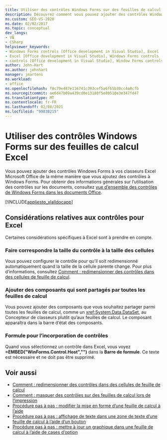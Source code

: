 ```yaml
---
title: Utiliser des contrôles Windows Forms sur des feuilles de calcul Excel
description: Découvrez comment vous pouvez ajouter des contrôles Windows Forms à vos classeurs Microsoft Excel de la même manière que vous ajoutez des contrôles à Windows Forms.
ms.custom: SEO-VS-2020
ms.date: 02/02/2017
ms.topic: conceptual
dev_langs:
- VB
- CSharp
helpviewer_keywords:
- Windows Forms controls [Office development in Visual Studio], Excel
- Excel [Office development in Visual Studio], Windows Forms controls
- controls [Office development in Visual Studio], Window Forms controls
author: John-Hart
ms.author: johnhart
manager: jmartens
ms.workload:
- office
ms.openlocfilehash: f8c79e487e116741c393cef5a6f65b30cc4a8cfb
ms.sourcegitcommit: ae6d47b09a439cd0e13180f5e89510e3e347fd47
ms.translationtype: MT
ms.contentlocale: fr-FR
ms.lasthandoff: 02/08/2021
ms.locfileid: "99838215"
---
```

# <a name="use-windows-forms-controls-on-excel-worksheets"></a>Utiliser des contrôles Windows Forms sur des feuilles de calcul Excel
  Vous pouvez ajouter des contrôles Windows Forms à vos classeurs Excel Microsoft Office de la même manière que vous ajoutez des contrôles à Windows Forms. Pour obtenir des informations générales sur l’utilisation des contrôles sur les documents, consultez [vue d’ensemble des contrôles de Windows Forms dans les documents Office](../vsto/windows-forms-controls-on-office-documents-overview.md).

 [!INCLUDE[appliesto_xlalldocapp](../vsto/includes/appliesto-xlalldocapp-md.md)]

## <a name="control-considerations-for-excel"></a>Considérations relatives aux contrôles pour Excel
 Certaines considérations spécifiques à Excel sont à prendre en compte.

### <a name="match-control-size-to-cell-size"></a>Faire correspondre la taille du contrôle à la taille des cellules
 Vous pouvez configurer le contrôle pour qu’il soit redimensionné automatiquement quand la taille de la cellule parente change. Pour plus d’informations, consultez [Comment : redimensionner des contrôles dans des cellules de feuille de calcul](../vsto/how-to-resize-controls-within-worksheet-cells.md).

### <a name="add-components-that-are-shared-by-all-worksheets"></a>Ajouter des composants qui sont partagés par toutes les feuilles de calcul
 Vous pouvez ajouter des composants que vous souhaitez partager parmi toutes les feuilles de calcul, comme un <xref:System.Data.DataSet>, au Concepteur de classeurs plutôt qu’aux feuilles de calcul. Le composant apparaîtra dans la barre d’état des composants.

### <a name="formula-for-embedding-controls"></a>Formule pour l’incorporation de contrôles
 Quand vous sélectionnez un contrôle dans Excel, vous voyez **=EMBED("WinForms.Control.Host","")** dans la **Barre de formule**. Ce texte est nécessaire et ne doit pas être supprimé.

## <a name="see-also"></a>Voir aussi
- [Comment : redimensionner des contrôles dans des cellules de feuille de calcul](../vsto/how-to-resize-controls-within-worksheet-cells.md)
- [Comment : masquer des contrôles sur des feuilles de calcul lors de l’impression](../vsto/how-to-hide-controls-on-worksheets-when-printing.md)
- [Procédure pas à pas : modifier la mise en forme d’une feuille de calcul à l’aide](../vsto/walkthrough-changing-worksheet-formatting-using-checkbox-controls.md)
- [Procédure pas à pas : affichage de texte dans une zone de texte d’une feuille de calcul à l’aide d’un bouton](../vsto/walkthrough-displaying-text-in-a-text-box-in-a-worksheet-using-a-button.md)
- [Procédure pas à pas : mettre à jour un graphique dans une feuille de calcul à l’aide de cases d’option](../vsto/walkthrough-updating-a-chart-in-a-worksheet-using-radio-buttons.md)
